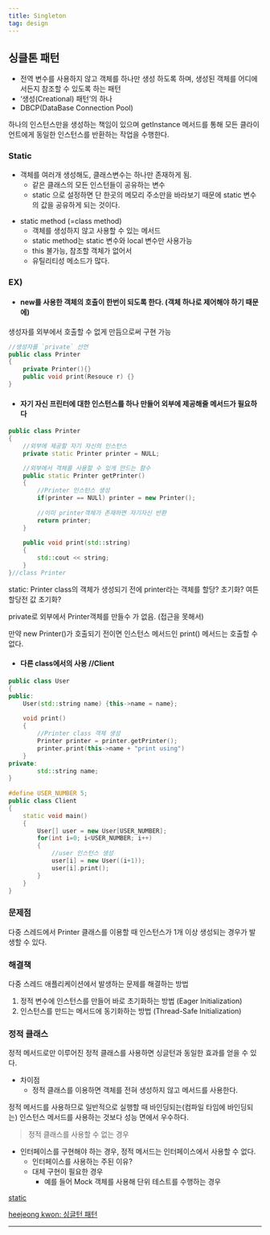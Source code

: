 ```yaml
---
title: Singleton
tag: design
---
```




## 싱클톤 패턴

- 전역 변수를 사용하지 않고 객체를 하나만 생성 하도록 하며, 생성된 객체를 어디에서든지 참조할 수 있도록 하는 패턴
- ‘생성(Creational) 패턴’의 하나
- DBCP(DataBase Connection Pool) 

하나의 인스턴스만을 생성하는 책임이 있으며 getInstance 메서드를 통해 모든 클라이언트에게 동일한 인스턴스를 반환하는 작업을 수행한다.



### Static

- 객체를 여러개 생성해도, 클래스변수는 하나만 존재하게 됨.
  - 같은 클래스의 모든 인스턴들이 공유하는 변수
  - static 으로 설정하면 단 한곳의 메모리 주소만을 바라보기 때문에 static 변수의 값을 공유하게 되는 것이다.

+ static method (=class method)
  + 객체를 생성하지 않고 사용할 수 있는 메서드
  + static method는 static 변수와 local 변수만 사용가능
  + this 불가능, 참조할 객체가 없어서
  + 유틸리티성 메소드가 많다.

### EX)

- #### new를 사용한 객체의 호출이 한번이 되도록 한다. (객체 하나로 제어해야 하기 때문에)

생성자를 외부에서 호출할 수 없게 만듬으로써 구현 가능

```cpp
//생성자를 `private` 선언
public class Printer
{
	private Printer(){}
    public void print(Resouce r) {}
}
```

- #### 자기 자신 프린터에 대한 인스턴스를 하나 만들어 외부에 제공해줄 메서드가 필요하다

```cpp
public class Printer
{
    //외부에 제공할 자기 자신의 인스턴스
	private static Printer printer = NULL;

    //외부에서 객체를 사용할 수 있게 만드는 함수
    public static Printer getPrinter()
    {
        //Printer 인스턴스 생성
        if(printer == NULl)	printer = new Printer();
        
        //이미 printer객체가 존재하면 자기자신 반환
        return printer;
    }
    
    public void print(std::string)
    {
        std::cout << string;
    }
}//class Printer
```

static: Printer class의 객체가 생성되기 전에 printer라는 객체를 할당? 초기화? 여튼 할당전 값 초기화?

private로 외부에서 Printer객체를 만들수 가 없음. (접근을 못해서)

만약 new Printer()가 호출되기 전이면 인스턴스 메서드인 print() 메서드는 호출할 수 없다.



- #### 다른 class에서의 사용 //Client

```cpp
public class User
{
public:
    User(std::string name) {this->name = name};
    
    void print()
    {
        //Printer class 객체 생성
        Printer printer = printer.getPrinter();
        printer.print(this->name + "print using")
    }
private:
    	std::string name;
}
    
#define USER_NUMBER 5;
public class Client
{
    static void main()
    {
        User[] user = new User[USER_NUMBER];
        for(int i=0; i<USER_NUMBER; i++)
        {
            //user 인스턴스 생성
            user[i] = new User((i+1));
            user[i].print();
        }
    }      
}
```



### 문제점

다중 스레드에서 Printer 클래스를 이용할 때 인스턴스가 1개 이상 생성되는 경우가 발생할 수 있다.



### 해결책

다중 스레드 애플리케이션에서 발생하는 문제를 해결하는 방법

1. 정적 변수에 인스턴스를 만들어 바로 초기화하는 방법 (Eager Initialization)
2. 인스턴스를 만드는 메서드에 동기화하는 방법 (Thread-Safe Initialization)



### 정적 클래스

정적 메서드로만 이루어진 정적 클래스를 사용하면 싱글턴과 동일한 효과를 얻을 수 있다.

- 차이점
  - 정적 클래스를 이용하면 객체를 전혀 생성하지 않고 메서드를 사용한다.

정적 메서드를 사용하므로 일반적으로 실행할 때 바인딩되는(컴파일 타임에 바인딩되는) 인스턴스 메서드를 사용하는 것보다 성능 면에서 우수하다.

> 정적 클래스를 사용할 수 없는 경우

- 인터페이스를 구현해야 하는 경우, 정적 메서드는 인터페이스에서 사용할 수 없다.
  - 인터페이스를 사용하는 주된 이유?
  - 대체 구현이 필요한 경우
    - 예를 들어 Mock 객체를 사용해 단위 테스트를 수행하는 경우



[static](https://m.blog.naver.com/da91love/220943031260)

[heejeong kwon: 싱글턴 패턴](https://gmlwjd9405.github.io/2018/07/06/singleton-pattern.html)

---



